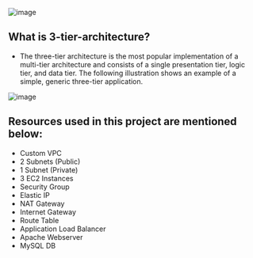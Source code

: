 
![image](https://github.com/Abhinavcode13/aws_3-tier-architecture_terraform/assets/126642111/7d169135-7b8a-4cad-8eb5-c620d65454e2)

## What is 3-tier-architecture?
- The three-tier architecture is the most popular implementation of a multi-tier architecture and consists of a single presentation tier, logic tier, and data tier. The following illustration shows an example of a simple, generic three-tier application.

![image](https://github.com/Abhinavcode13/3-tier-architecture_terraform/assets/126642111/a8b86260-5e57-4479-b828-f8bd18d5153b)

## Resources used in this project are mentioned below:
- Custom VPC
- 2 Subnets (Public)
- 1 Subnet (Private)
- 3 EC2 Instances
- Security Group
- Elastic IP
- NAT Gateway
- Internet Gateway
- Route Table
- Application Load Balancer
- Apache Webserver
- MySQL DB


